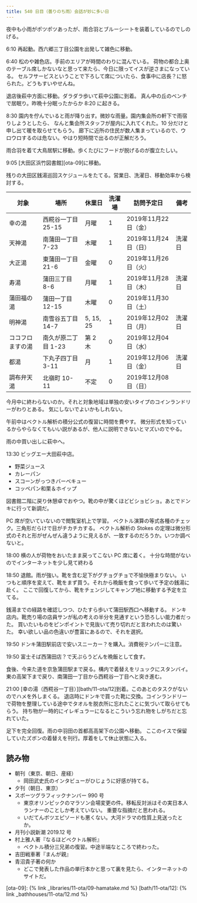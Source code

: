 ```yaml
---
title: 540 日目（曇りのち雨）会話が妙に多い日
---
```


夜中も小雨がポツポツあったが、雨合羽とブルーシートを装着しているのでしのげる。

6:10 再起動。西六郷三丁目公園を出発して雑色に移動。

6:40 松のや雑色店。手前のエリアが時間のわりに混んでいる。
荷物の都合上奥のテーブル席しかないなと思って来たら、今日に限ってイスが逆さまになっている。
セルフサービスということで下ろして席についたら、食事中に店長？に怒られた。どうもすいやせんね。

退店後萩中方面に移動。ダラダラ歩いて萩中公園に到着。
真ん中の丘のベンチで居眠り。昨晩十分眠ったからか 8:20 に起きる。

8:30 園内を佇んでいると雨が降り出す。微妙な雨量。園内集会所の軒下で雨宿りしようとしたら、
なんと集会所スタッフが屋内に入れてくれた。10 分だけと申し出て暖を取らせてもらう。
廊下に近所の住民が数人集まっているので、ウロウロするのは危ない。やはり短時間で出るのが正解だろう。

雨合羽を着て大鳥居駅に移動。歩くたびにフードが脱げるのが腹立たしい。

9:05 [大田区浜竹図書館][ota-09]に移動。

残りの大田区銭湯巡回スケジュールをたてる。営業日、洗濯日、移動効率から検討する。

| 対象 | 場所 | 休業日 | 洗濯場 | 訪問予定日 | 備考 |
| ----- | ----- | ----- | ------ | ------ | ---- |
| 幸の湯 | 西糀谷一丁目 25-15 | 月曜 | 1 | 2019年11月22日（金） | |
| 天神湯 | 南蒲田一丁目 7-23 | 木曜 | 1 | 2019年11月24日（日） | 洗濯日 |
| 大正湯 | 東蒲田一丁目 21-6 | 金曜 | 0 | 2019年11月26日（火） | |
| 寿湯 | 蒲田三丁目 8-6 | 月曜 | 1 | 2019年11月28日（木） | 洗濯日 |
| 蒲田福の湯 | 蒲田一丁目 12-15 | 木曜 | 0 | 2019年11月30日（土） | |
| 明神湯 | 南雪谷五丁目 14-7 | 5, 15, 25 | 1 | 2019年12月02日（月） | 洗濯日 |
| ココフロますの湯 | 南久が原二丁目 1-23 | 第 2 木 | 0 | 2019年12月04日（水） | |
| 都湯 | 下丸子四丁目 3-11 | 月 | 1 | 2019年12月06日（金） | 洗濯日 |
| 調布弁天湯 | 北嶺町 10-11 | 不定 | 0 | 2019年12月08日（日） | |

今月中に終わらないのか。それと対象地域は単独の安いタイプのコインランドリーがわりとある。
気にしないでよいかもしれない。

午前中はベクトル解析の積分公式の復習に時間を費やす。
微分形式を知っているからやらなくてもいい説があるが、他人に説明できないとマズいのでやる。

雨の中買い出しに萩中へ。

13:30 ビッグエー大田萩中店。

* 野菜ジュース
* カレーパン
* スコーンがっつきバーベキュー
* コッペパン和栗＆ホイップ

図書館二階に戻り休憩卓でおやつ。靴の中が驚くほどビショビショ。あとでドンキに行って新調だ。

PC 席が空いていないので閲覧室机上で学習。
ベクトル演算の等式各種のチェック。三角形だらけで目がチカチカする。
ベクトル解析の Stokes の定理は微分形式のそれと形がぜんぜん違うように見えるが、一致するのだろうか。いつか調べないと。

18:00 横の人が荷物をおいたまま戻ってこない PC 席に着く。
十分な時間がないのでインターネットを少し見て終わる

18:50 退館。雨が強い。靴を含む足下がグチョグチョで不愉快極まりない。
いつもと順序を変えて、靴をまず買う。それから晩飯を食って歩いて予定の銭湯に赴く。
ここで回復してから、靴をチェンジしてキャンプ地に移動する予定を立てる。

銭湯までの経路を確認しつつ、ひたすら歩いて蒲田駅西口へ移動する。
ドンキ店内。靴売り場の店員サンが私の考えの半分を見通すという恐ろしい能力者だった。
買いたいものをピンポイントで見抜いて売り切れだと言われたのは驚いた。
幸い欲しい品の色違いが豊富にあるので、それを選択。

19:50 ドンキ蒲田駅前店で安いスニーカー？を購入。消費税テンパーに注意。

19:50 富士そば西蒲田店？で天ぷらうどんを晩飯として食す。

食後、今来た道を京急蒲田駅まで戻る。構内で着替えをリュックにスタンバイ。
東の高架下まで戻り、南蒲田一丁目から西糀谷一丁目へと突き進む。

21:00 [幸の湯（西糀谷一丁目）][bath/11-ota/12]到着。このあとのタスクがないのでハメを外しまくる。
退店時にドンキで買った靴に交換。コインランドリーで荷物を整理している途中でタオルを脱衣所に忘れたことに気づいて取らせてもらう。
持ち物が一時的にイレギュラーになるとこういう忘れ物をしがちだと忘れていた。

足下を完全回復。雨の中羽田の首都高高架下の公園へ移動。
ここのイスで保留していたズボンの着替えを刊行。厚着をして休止状態に入る。

## 読み物

* 朝刊（東京、朝日、産経）
  * 岡田武史氏のインタビューがひじょうに好感が持てる。
* 夕刊（朝日、東京）
* スポーツグラフィックナンバー 990 号
  * 東京オリンピックのマラソン会場変更の件。移転反対派はその実日本人ランナーのことしか考えていない。
    重要な指摘だと思われる。
  * いだてんボツエピソードも悪くない。大河ドラマの性質上見送ったとか。
* 月刊小説新潮 2019.12 号
* 村上雅人著『なるほどベクトル解析』
  * ベクトル積分三兄弟の復習。中途半端なところで終わった。
* 吉田戦車著『まんが親』
* 青沼貴子著の何か
  * どこで発表した作品の単行本かと思って裏を見たら、インターネットのサイトだ。

[ota-09]: {% link _libraries/11-ota/09-hamatake.md %}
[bath/11-ota/12]: {% link _bathhouses/11-ota/12.md %}
